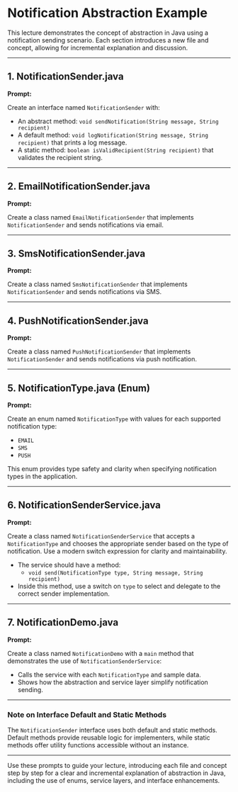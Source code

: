 # Notification Abstraction Example

This lecture demonstrates the concept of abstraction in Java using a notification sending scenario. Each section introduces a new file and concept, allowing for incremental explanation and discussion.

---

## 1. NotificationSender.java
**Prompt:**

Create an interface named `NotificationSender` with:
- An abstract method: `void sendNotification(String message, String recipient)`
- A default method: `void logNotification(String message, String recipient)` that prints a log message.
- A static method: `boolean isValidRecipient(String recipient)` that validates the recipient string.

---

## 2. EmailNotificationSender.java
**Prompt:**

Create a class named `EmailNotificationSender` that implements `NotificationSender` and sends notifications via email.

---

## 3. SmsNotificationSender.java
**Prompt:**

Create a class named `SmsNotificationSender` that implements `NotificationSender` and sends notifications via SMS.

---

## 4. PushNotificationSender.java
**Prompt:**

Create a class named `PushNotificationSender` that implements `NotificationSender` and sends notifications via push notification.

---

## 5. NotificationType.java (Enum)
**Prompt:**

Create an enum named `NotificationType` with values for each supported notification type:
- `EMAIL`
- `SMS`
- `PUSH`

This enum provides type safety and clarity when specifying notification types in the application.

---

## 6. NotificationSenderService.java
**Prompt:**

Create a class named `NotificationSenderService` that accepts a `NotificationType` and chooses the appropriate sender based on the type of notification. Use a modern switch expression for clarity and maintainability.

- The service should have a method:
  - `void send(NotificationType type, String message, String recipient)`
- Inside this method, use a switch on `type` to select and delegate to the correct sender implementation.

---

## 7. NotificationDemo.java
**Prompt:**

Create a class named `NotificationDemo` with a `main` method that demonstrates the use of `NotificationSenderService`:
- Calls the service with each `NotificationType` and sample data.
- Shows how the abstraction and service layer simplify notification sending.

---

### Note on Interface Default and Static Methods

The `NotificationSender` interface uses both default and static methods. Default methods provide reusable logic for implementers, while static methods offer utility functions accessible without an instance.

---

Use these prompts to guide your lecture, introducing each file and concept step by step for a clear and incremental explanation of abstraction in Java, including the use of enums, service layers, and interface enhancements.

